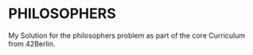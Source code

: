 # PHILOSOPHERS

My Solution for the philosophers problem as part of the core Curriculum from 42Berlin.
